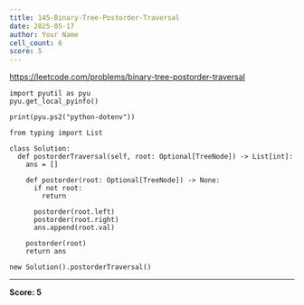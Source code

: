 ```yaml
---
title: 145-Binary-Tree-Postorder-Traversal
date: 2025-05-17
author: Your Name
cell_count: 6
score: 5
---
```


https://leetcode.com/problems/binary-tree-postorder-traversal


```
import pyutil as pyu
pyu.get_local_pyinfo()
```


```
print(pyu.ps2("python-dotenv"))
```


```
from typing import List
```


```
class Solution:
  def postorderTraversal(self, root: Optional[TreeNode]) -> List[int]:
    ans = []

    def postorder(root: Optional[TreeNode]) -> None:
      if not root:
        return

      postorder(root.left)
      postorder(root.right)
      ans.append(root.val)

    postorder(root)
    return ans
```


```
new Solution().postorderTraversal()
```


---
**Score: 5**